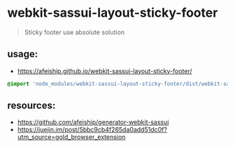 # webkit-sassui-layout-sticky-footer
> Sticky footer use absolute solution

## usage:
+ https://afeiship.github.io/webkit-sassui-layout-sticky-footer/

```scss
@import 'node_modules/webkit-sassui-layout-sticky-footer/dist/webkit-sassui-layout-sticky-footer.scss';
```


## resources:
+ https://github.com/afeiship/generator-webkit-sassui
+ https://juejin.im/post/5bbc9cb4f265da0add51dc0f?utm_source=gold_browser_extension
